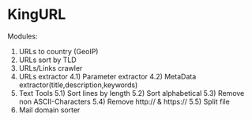 # KingURL
Modules:
1) URLs to country (GeoIP)
2) URLs sort by TLD
3) URLs/Links crawler
4) URLs extractor
  4.1) Parameter extractor
  4.2) MetaData extractor(title,description,keywords)
5) Text Tools
  5.1) Sort lines by length
  5.2) Sort alphabetical
  5.3) Remove non ASCII-Characters
  5.4) Remove http:// & https://
  5.5) Split file
6) Mail domain sorter
